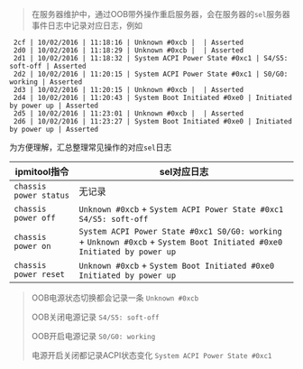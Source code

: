> 在服务器维护中，通过OOB带外操作重启服务器，会在服务器的`sel`服务器事件日志中记录对应日志，例如

```
 2cf | 10/02/2016 | 11:18:16 | Unknown #0xcb |  | Asserted
 2d0 | 10/02/2016 | 11:18:29 | Unknown #0xcb |  | Asserted
 2d1 | 10/02/2016 | 11:18:32 | System ACPI Power State #0xc1 | S4/S5: soft-off | Asserted
 2d2 | 10/02/2016 | 11:20:15 | System ACPI Power State #0xc1 | S0/G0: working | Asserted
 2d3 | 10/02/2016 | 11:20:15 | Unknown #0xcb |  | Asserted
 2d4 | 10/02/2016 | 11:20:43 | System Boot Initiated #0xe0 | Initiated by power up | Asserted
 2d5 | 10/02/2016 | 11:23:01 | Unknown #0xcb |  | Asserted
 2d6 | 10/02/2016 | 11:23:27 | System Boot Initiated #0xe0 | Initiated by power up | Asserted
```

为方便理解，汇总整理常见操作的对应`sel`日志

| ipmitool指令 | sel对应日志 |
| ---- | ---- |
| `chassis power status` | 无记录 |
| `chassis power off` | `Unknown #0xcb` + `System ACPI Power State #0xc1 S4/S5: soft-off` |
| `chassis power on` | `System ACPI Power State #0xc1 S0/G0: working` + `Unknown #0xcb` + `System Boot Initiated #0xe0 Initiated by power up` |
| `chassis power reset` | `Unknown #0xcb` + `System Boot Initiated #0xe0 Initiated by power up` |

> OOB电源状态切换都会记录一条 `Unknown #0xcb`
>
> OOB关闭电源记录 `S4/S5: soft-off`
>
> OOB开启电源记录 `S0/G0: working`
>
> 电源开启关闭都记录ACPI状态变化 `System ACPI Power State #0xc1`